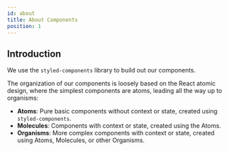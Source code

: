 ```yaml
---
id: about
title: About Components
position: 1
---
```


## Introduction

We use the `styled-components` library to build out our components.

The organization of our components is loosely based on the React atomic design, where the simplest components are atoms, leading all the way up to organisms:
- **Atoms**: Pure basic components without context or state, created using `styled-components`.
- **Molecules**: Components with context or state, created using the Atoms.
- **Organisms**: More complex components with context or state, created using Atoms, Molecules, or other Organisms.